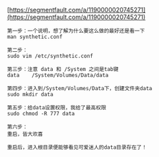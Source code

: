 [https://segmentfault.com/a/1190000020745271](https://segmentfault.com/a/1190000020745271)

```
第一步：一个说明，想了解为什么要这么做的最好还是看一下
man synthetic.conf

第二步：
sudo vim /etc/synthetic.conf

第三步：注意 data 和 /System 之间是tab键
data    /System/Volumes/Data/data

第四步：进入到/System/Volumes/Data下，创建文件夹data
sudo mkdir data

第五步：给data设置权限，我给了最高权限
sudo chmod -R 777 data

第六步：
重启，皆大欢喜

重启后，进入根目录便能够看见可爱迷人的data目录存在了！
```